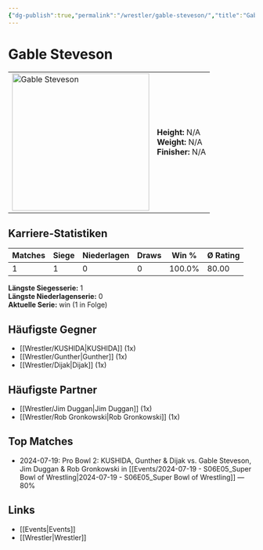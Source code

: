 ```yaml
---
{"dg-publish":true,"permalink":"/wrestler/gable-steveson/","title":"Gable Steveson","tags":["wrestler"],"noteIcon":""}
---
```



# Gable Steveson

<table>
        <tr>
        <td><img src="https://github.com/CptSpaulding1980/choke-slam-wrestling/releases/download/images/Gable_Steveson.png" width="280" alt="Gable Steveson"></td>
        <td>
        <b>Height:</b> N/A<br>
        <b>Weight:</b> N/A<br>
        <b>Finisher:</b> N/A<br>
        </td>
        </tr>
        </table>
        
## Karriere-Statistiken

| Matches | Siege | Niederlagen | Draws | Win % | Ø Rating |
|---------|-------|-------------|-------|-------|-----------|
| 1 | 1 | 0 | 0 | 100.0% | 80.00 |

**Längste Siegesserie:** 1<br>**Längste Niederlagenserie:** 0<br>**Aktuelle Serie:** win (1 in Folge)


## Häufigste Gegner
- [[Wrestler/KUSHIDA\|KUSHIDA]] (1x)
- [[Wrestler/Gunther\|Gunther]] (1x)
- [[Wrestler/Dijak\|Dijak]] (1x)

## Häufigste Partner
- [[Wrestler/Jim Duggan\|Jim Duggan]] (1x)
- [[Wrestler/Rob Gronkowski\|Rob Gronkowski]] (1x)

## Top Matches
- 2024-07-19: Pro Bowl 2: KUSHIDA, Gunther & Dijak vs. Gable Steveson, Jim Duggan & Rob Gronkowski in [[Events/2024-07-19 - S06E05_Super Bowl of Wrestling\|2024-07-19 - S06E05_Super Bowl of Wrestling]] — 80%

## Links
- [[Events\|Events]]
- [[Wrestler\|Wrestler]]
